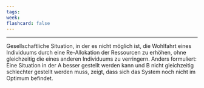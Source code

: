 ```yaml
---
tags:
week:
flashcard: false
---
```

***

Gesellschaftliche Situation, in der es nicht möglich ist, die Wohlfahrt eines Individuums durch eine Re-Allokation der Ressourcen zu erhöhen, ohne gleichzeitig die eines anderen Individuums zu verringern. Anders formuliert: Eine Situation in der A besser gestellt werden kann und B nicht gleichzeitig schlechter gestellt werden muss, zeigt, dass sich das System noch nicht im Optimum befindet.